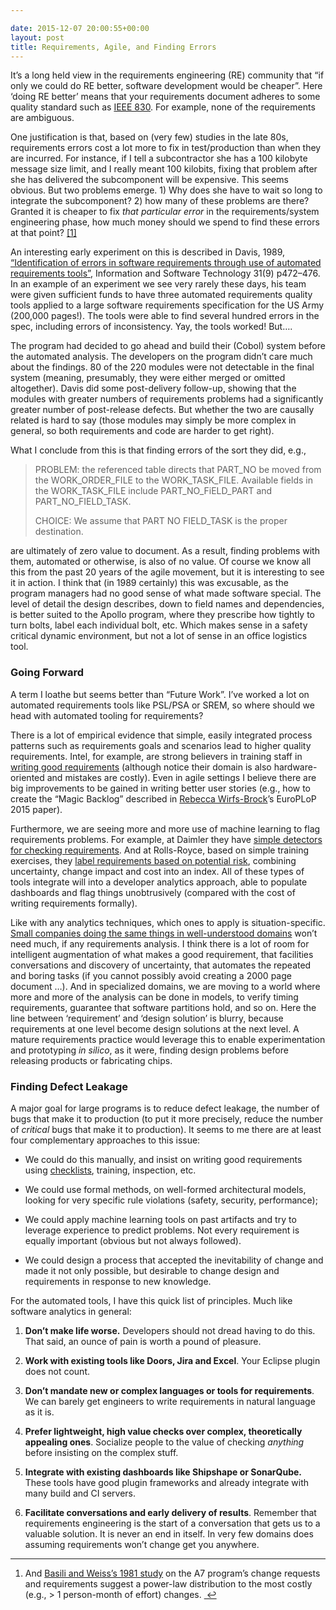 ```yaml
---

date: 2015-12-07 20:00:55+00:00
layout: post
title: Requirements, Agile, and Finding Errors
---
```


It’s a long held view in the requirements engineering (RE) community that “if only we could do RE better, software development would be cheaper”. Here ‘doing RE better’ means that your requirements document adheres to some quality standard such as [IEEE 830](http://www.math.uaa.alaska.edu/~afkjm/cs401/IEEE830.pdf). For example, none of the requirements are ambiguous.

One justification is that, based on (very few) studies in the late 80s, requirements errors cost a lot more to fix in test/production than when they are incurred. For instance, if I tell a subcontractor she has a 100 kilobyte message size limit, and I really meant 100 kilobits, fixing that problem after she has delivered the subcomponent will be expensive. This seems obvious. But two problems emerge. 1) Why does she have to wait so long to integrate the subcomponent? 2) how many of these problems are there? Granted it is cheaper to fix _that particular error_ in the requirements/system engineering phase, how much money should we spend to find these errors at that point? [[1]](1)

An interesting early experiment on this is described in Davis, 1989, [“Identification of errors in software requirements through use of automated requirements tools”](http://dx.doi.org/10.1016/0950-5849(89)90145-6), Information and Software Technology 31(9) p472–476. In an example of an experiment we see very rarely these days, his team were given sufficient funds to have three automated requirements quality tools applied to a large software requirements specification for the US Army (200,000 pages!). The tools were able to find several hundred errors in the spec, including errors of inconsistency. Yay, the tools worked! But….

The program had decided to go ahead and build their (Cobol) system before the automated analysis. The developers on the program didn’t care much about the findings. 80 of the 220 modules were not detectable in the final system (meaning, presumably, they were either merged or omitted altogether). Davis did some post-delivery follow-up, showing that the modules with greater numbers of requirements problems had a significantly greater number of post-release defects. But whether the two are causally related is hard to say (those modules may simply be more complex in general, so both requirements and code are harder to get right).

What I conclude from this is that finding errors of the sort they did, e.g.,



<blockquote>PROBLEM: the referenced table directs that PART_NO be moved from the WORK_ORDER_FILE to the WORK_TASK_FILE. Available fields in the WORK_TASK_FILE include PART_NO_FiELD_PART and PART_NO_FIELD_TASK.

CHOICE: We assume that PART NO FIELD_TASK is the proper destination.</blockquote>



are ultimately of zero value to document. As a result, finding problems with them, automated or otherwise, is also of no value. Of course we know all this from the past 20 years of the agile movement, but it is interesting to see it in action. I think that (in 1989 certainly) this was excusable, as the program managers had no good sense of what made software special. The level of detail the design describes, down to field names and dependencies, is better suited to the Apollo program, where they prescribe how tightly to turn bolts, label each individual bolt, etc. Which makes sense in a safety critical dynamic environment, but not a lot of sense in an office logistics tool.



### Going Forward



A term I loathe but seems better than “Future Work”. I’ve worked a lot on automated requirements tools like PSL/PSA or SREM, so where should we head with automated tooling for requirements?

There is a lot of empirical evidence that simple, easily integrated process patterns such as requirements goals and scenarios lead to higher quality requirements. Intel, for example, are strong believers in training staff in [writing good requirements](http://selab.fbk.eu/re11_download/industry/proceedings-short-papers/RE2011SIP003.pdf) (although notice their domain is also hardware-oriented and mistakes are costly). Even in agile settings I believe there are big improvements to be gained in writing better user stories (e.g., how to create the “Magic Backlog” described in [Rebecca Wirfs-Brock](https://twitter.com/rebeccawb/status/673301475162918912)’s EuroPLoP 2015 paper).

Furthermore, we are seeing more and more use of machine learning to flag requirements problems. For example, at Daimler they have [simple detectors for checking requirements](http://ieeexplore.ieee.org/xpl/articleDetails.jsp?arnumber=7320451). And at Rolls-Royce, based on simple training exercises, they [label requirements based on potential risk](http://ieeexplore.ieee.org/xpl/articleDetails.jsp?arnumber=6051622), combining uncertainty, change impact and cost into an index. All of these types of tools integrate will into a developer analytics approach, able to populate dashboards and flag things unobtrusively (compared with the cost of writing requirements formally).

Like with any analytics techniques, which ones to apply is situation-specific. [Small companies doing the same things in well-understood domains](http://ieeexplore.ieee.org/xpl/articleDetails.jsp?arnumber=4384165) won’t need much, if any requirements analysis. I think there is a lot of room for intelligent augmentation of what makes a good requirement, that facilities conversations and discovery of uncertainty, that automates the repeated and boring tasks (if you cannot possibly avoid creating a 2000 page document …). And in specialized domains, we are moving to a world where more and more of the analysis can be done in models, to verify timing requirements, guarantee that software partitions hold, and so on. Here the line between ‘requirement’ and ‘design solution’ is blurry, because requirements at one level become design solutions at the next level. A mature requirements practice would leverage this to enable experimentation and prototyping _in silico_, as it were, finding design problems before releasing products or fabricating chips.



### Finding Defect Leakage



A major goal for large programs is to reduce defect leakage, the number of bugs that make it to production (to put it more precisely, reduce the number of _critical_ bugs that make it to production). It seems to me there are at least four complementary approaches to this issue:




    
  * We could do this manually, and insist on writing good requirements using [checklists](http://www.sciencedirect.com/science/article/pii/0164121295000771), training, inspection, etc.

    
  * We could use formal methods, on well-formed architectural models, looking for very specific rule violations (safety, security, performance);

    
  * We could apply machine learning tools on past artifacts and try to leverage experience to predict problems. Not every requirement is equally important (obvious but not always followed).

    
  * We could design a process that accepted the inevitability of change and made it not only possible, but desirable to change design and requirements in response to new knowledge.



For the automated tools, I have this quick list of principles. Much like software analytics in general:


    
  1. **Don’t make life worse.** Developers should not dread having to do this. That said, an ounce of pain is worth a pound of pleasure.

    
  2. **Work with existing tools like Doors, Jira and Excel**. Your Eclipse plugin does not count.

    
  3. **Don’t mandate new or complex languages or tools for requirements**. We can barely get engineers to write requirements in natural language as it is.

    
  4. **Prefer lightweight, high value checks over complex, theoretically appealing ones**. Socialize people to the value of checking _anything_ before insisting on the complex stuff.

    
  5. **Integrate with existing dashboards like Shipshape or SonarQube.** These tools have good plugin frameworks and already integrate with many build and CI servers.

    
  6. **Facilitate conversations and early delivery of results**. Remember that requirements engineering is the start of a conversation that gets us to a valuable solution. It is never an end in itself. In very few domains does assuming requirements won’t change get you anywhere.









* * *






    
  1. And [Basili and Weiss’s 1981 study](http://portal.acm.org/citation.cfm?id=800078.802544) on the A7 program’s change requests and requirements suggest a power-law distribution to the most costly (e.g., > 1 person-month of effort) changes. [ ↩](1)



